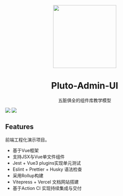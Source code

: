 <p align="center">
<img src="http://img2.3png.com/ddac28a8318d662c3c8e0af89a6098266965.png" style="width:200px;" />
</p>

<h1 align="center">Pluto-Admin-UI</h1>

<p align="center">
五脏俱全的组件库教学模型
</p>
<img src="https://img.shields.io/badge/build-passing-green">
<img src="https://img.shields.io/badge/test-passing-green">

## Features

前端工程化演示项目。
- 基于Vue框架
- 支持JSX与Vue单文件组件
- Jest + Vue3 plugins实现单元测试
- Eslint + Prettier + Husky 语法检查
- 采用Rollup构建
- Vitepress + Vercel 文档网站搭建
- 基于Action CI 实现持续集成与交付